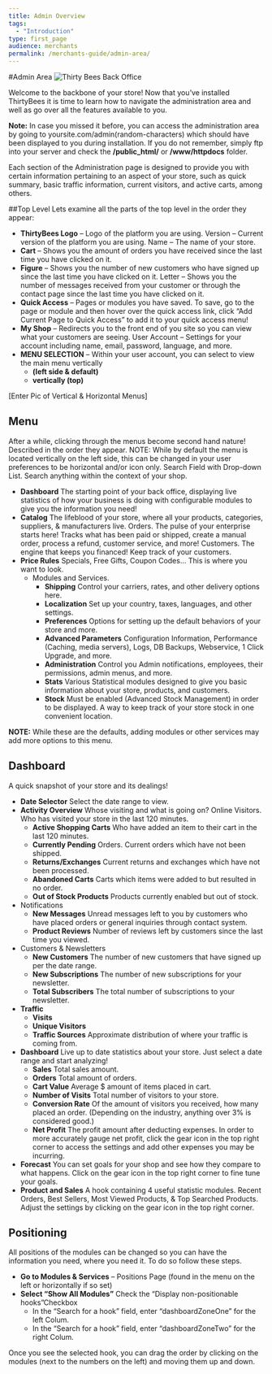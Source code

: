 ```yaml
---
title: Admin Overview
tags:
  - "Introduction"
type: first_page
audience: merchants
permalink: /merchants-guide/admin-area/
---
```

#Admin Area
![Thirty Bees Back Office](../images/thirty-bees-back-office.jpg  "Thirty Bees Back Office")

Welcome to the backbone of your store!  Now that you’ve installed ThirtyBees it is time to learn how to navigate the administration area and well as go over all the features available to you.

**Note:** In case you missed it before, you can access the administration area by going to yoursite.com/admin(random-characters) which should have been displayed to you during installation.  If you do not remember, simply ftp into your server and check the **/public_html/** or **/www/httpdocs** folder.

Each section of the Administration page is designed to provide you with certain information pertaining to an aspect of your store, such as quick summary, basic traffic information, current visitors, and active carts, among others.

##Top Level
Lets examine all the parts of the top level in the order they appear:

- **ThirtyBees Logo** – Logo of the platform you are using.
Version – Current version of the platform you are using.
Name – The name of your store.
- **Cart** – Shows you the amount of orders you have received since the last time you have clicked on it.
- **Figure** – Shows you the number of new customers who have signed up since the last time you have clicked on it.
Letter – Shows you the number of messages received from your customer or through the contact page since the last time you have clicked on it.
- **Quick Access** – Pages or modules you have saved.  To save, go to the page or module and then hover over the quick access link, click “Add Current Page to Quick Access” to add it to your quick access menu!
- **My Shop** – Redirects you to the front end of you site so you can view what your customers are seeing.
User Account – Settings for your account including name, email, password, language, and more.
- **MENU SELECTION** – Within your user account, you can select to view the main menu vertically
	- **(left side & default)**
	- **vertically (top)**

[Enter Pic of Vertical & Horizontal Menus]

## Menu
After a while, clicking through the menus become second hand nature!  Described in the order they appear.
NOTE:  While by default the menu is located vertically on the left side, this can be changed in your user preferences to be horizontal and/or icon only.
Search Field with Drop-down List.  Search anything within the context of your shop.


- **Dashboard**  The starting point of your back office, displaying live statistics of how your business is doing with configurable modules to give you the information you need!
- **Catalog**  The lifeblood of your store, where all your products, categories, suppliers, & manufacturers live.
Orders.  The pulse of your enterprise starts here!  Tracks what has been paid or shipped, create a manual order, process a refund, customer service, and more!
Customers.  The engine that keeps you financed!  Keep track of your customers.
- **Price Rules**  Specials, Free Gifts, Coupon Codes…  This is where you want to look.
	- Modules and Services.  
		- **Shipping**  Control your carriers, rates, and other delivery options here.
		- **Localization** Set up your country, taxes, languages, and other settings.
		- **Preferences**  Options for setting up the default behaviors of your store and more.
		- **Advanced Parameters** Configuration Information, Performance (Caching, media servers), Logs, DB Backups, Webservice, 1 Click Upgrade, and more.
		- **Administration**  Control you Admin notifications, employees, their permissions, admin menus, and more.
		- **Stats**  Various Statistical modules designed to give you  basic information about your store, products, and customers.
		- **Stock**  Must be enabled (Advanced Stock Management) in order to be displayed.  A way to keep track of your store stock in one convenient location.

**NOTE:** While these are the defaults, adding modules or other services may add more options to this menu.
## Dashboard

A quick snapshot of your store and its dealings!

- **Date Selector**  Select the date range to view.
- **Activity Overview**  Whose visiting and what is going on?
Online Visitors.  Who has visited your store in the last 120 minutes.
	- **Active Shopping Carts**  Who have added an item to their cart in the last 120 minutes.
	- **Currently Pending**
Orders. Current orders which have not been shipped.
	- **Returns/Exchanges**  Current returns and exchanges which have not been processed.
	- **Abandoned Carts**  Carts which items were added to but resulted in no order. 
	- **Out of Stock Products**  Products currently enabled but out of stock.
- Notifications
	- **New Messages** Unread messages left to you by customers who have placed orders or general inquiries through contact system.
	- **Product Reviews**  Number of reviews left by customers since the last time you viewed.
- Customers & Newsletters
	- **New Customers**  The number of new customers that have signed up per the date range.
	- **New Subscriptions**  The number of new subscriptions for your newsletter.
	- **Total Subscribers**  The total number of subscriptions to your newsletter.
- **Traffic**
	- **Visits** 
	- **Unique Visitors** 
	- **Traffic Sources**  Approximate distribution of where your traffic is coming from.
- **Dashboard**  Live up to date statistics about your store.  Just select a date range and start analyzing!
	- **Sales**  Total sales amount.
	- **Orders**  Total amount of orders.
	- **Cart Value**  Average $ amount of items placed in cart.
	- **Number of Visits**  Total number of visitors to your store.
	- **Conversion Rate**  Of the amount of visitors you received, how many placed an order.  (Depending on the industry, anything over 3% is considered good.)
	- **Net Profit** The profit amount after deducting expenses.  In order to more accurately gauge net profit, click the gear icon in the top right corner to access the settings and add other expenses you may be incurring.
- **Forecast**  You can set goals for your shop and see how they compare to what happens.  Click on the gear icon in the top right corner to fine tune your goals.
- **Product and Sales**  A hook containing 4 useful statistic modules.  Recent Orders, Best Sellers, Most Viewed Products, & Top Searched Products.  Adjust the settings by clicking on the gear icon in the top right corner.

## Positioning
All positions of the modules can be changed so you can have the information you need, where you need it.  To do so follow these steps.

- **Go to Modules & Services** – Positions Page (found in the menu on the left or horizontally if so set)
- **Select “Show All Modules”**
Check the “Display non-positionable hooks”Checkbox
	- In the “Search for a hook” field, enter “dashboardZoneOne” for the left Colum.
	- In the “Search for a hook” field, enter “dashboardZoneTwo” for the right Colum.

Once you see the selected hook, you can drag the order by clicking on the modules (next to the numbers on the left) and moving them up and down.
